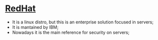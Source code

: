 # [RedHat](https://www.redhat.com)

- It is a linux distro, but this is an enterprise solution focused in servers;
- It is mantained by IBM;
- Nowadays it is the main reference for security on servers;
